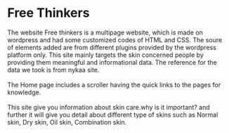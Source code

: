 # Free Thinkers
The website Free thinkers is a multipage website, which is made on wordpress and had some customized codes of HTML and CSS. The soure of elements added are from different plugins provided by the wordpress platform only. This site mainly targets the skin concerned people by providing them meaningful and informational data. The reference for the data we took is from nykaa site. <br /> <br />The Home page includes a scroller having the quick links to the pages for knowledge.<br/><br/> This site give you information about skin care.why is it important? and further it will give you detail about different type of skins such as Normal skin, Dry skin, Oil skin, Combination skin.  
